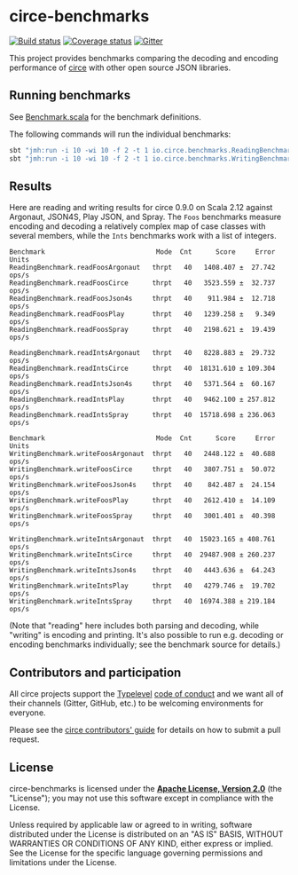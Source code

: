 # circe-benchmarks

[![Build status](https://img.shields.io/travis/circe/circe-benchmarks/master.svg)](https://travis-ci.org/circe/circe-benchmarks)
[![Coverage status](https://img.shields.io/codecov/c/github/circe/circe-benchmarks/master.svg)](https://codecov.io/github/circe/circe-benchmarks)
[![Gitter](https://img.shields.io/badge/gitter-join%20chat-green.svg)](https://gitter.im/circe/circe)

This project provides benchmarks comparing the decoding and encoding performance of [circe][circe] with other open source JSON libraries.

## Running benchmarks

See [Benchmark.scala](src/main/scala/io/circe/benchmarks/Benchmark.scala) for the benchmark definitions.

The following commands will run the individual benchmarks:
```bash
sbt "jmh:run -i 10 -wi 10 -f 2 -t 1 io.circe.benchmarks.ReadingBenchmark"
sbt "jmh:run -i 10 -wi 10 -f 2 -t 1 io.circe.benchmarks.WritingBenchmark"
```

## Results

Here are reading and writing results for circe 0.9.0 on Scala 2.12 against Argonaut, JSON4S, Play JSON, and Spray.
The `Foos` benchmarks measure encoding and decoding a relatively complex map of case classes with several
members, while the `Ints` benchmarks work with a list of integers.

```
Benchmark                            Mode  Cnt      Score     Error  Units
ReadingBenchmark.readFoosArgonaut   thrpt   40   1408.407 ±  27.742  ops/s
ReadingBenchmark.readFoosCirce      thrpt   40   3523.559 ±  32.737  ops/s
ReadingBenchmark.readFoosJson4s     thrpt   40    911.984 ±  12.718  ops/s
ReadingBenchmark.readFoosPlay       thrpt   40   1239.258 ±   9.349  ops/s
ReadingBenchmark.readFoosSpray      thrpt   40   2198.621 ±  19.439  ops/s

ReadingBenchmark.readIntsArgonaut   thrpt   40   8228.883 ±  29.732  ops/s
ReadingBenchmark.readIntsCirce      thrpt   40  18131.610 ± 109.304  ops/s
ReadingBenchmark.readIntsJson4s     thrpt   40   5371.564 ±  60.167  ops/s
ReadingBenchmark.readIntsPlay       thrpt   40   9462.100 ± 257.812  ops/s
ReadingBenchmark.readIntsSpray      thrpt   40  15718.698 ± 236.063  ops/s

Benchmark                            Mode  Cnt      Score     Error  Units
WritingBenchmark.writeFoosArgonaut  thrpt   40   2448.122 ±  40.688  ops/s
WritingBenchmark.writeFoosCirce     thrpt   40   3807.751 ±  50.072  ops/s
WritingBenchmark.writeFoosJson4s    thrpt   40    842.487 ±  24.154  ops/s
WritingBenchmark.writeFoosPlay      thrpt   40   2612.410 ±  14.109  ops/s
WritingBenchmark.writeFoosSpray     thrpt   40   3001.401 ±  40.398  ops/s

WritingBenchmark.writeIntsArgonaut  thrpt   40  15023.165 ± 408.761  ops/s
WritingBenchmark.writeIntsCirce     thrpt   40  29487.908 ± 260.237  ops/s
WritingBenchmark.writeIntsJson4s    thrpt   40   4443.636 ±  64.243  ops/s
WritingBenchmark.writeIntsPlay      thrpt   40   4279.746 ±  19.702  ops/s
WritingBenchmark.writeIntsSpray     thrpt   40  16974.388 ± 219.184  ops/s
```

(Note that "reading" here includes both parsing and decoding, while "writing" is encoding and printing. It's also
possible to run e.g. decoding or encoding benchmarks individually; see the benchmark source for details.)

## Contributors and participation

All circe projects support the [Typelevel][typelevel] [code of conduct][code-of-conduct] and we want
all of their channels (Gitter, GitHub, etc.) to be welcoming environments for everyone.

Please see the [circe contributors' guide][contributing] for details on how to submit a pull
request.

## License

circe-benchmarks is licensed under the **[Apache License, Version 2.0][apache]**
(the "License"); you may not use this software except in compliance with the
License.

Unless required by applicable law or agreed to in writing, software
distributed under the License is distributed on an "AS IS" BASIS,
WITHOUT WARRANTIES OR CONDITIONS OF ANY KIND, either express or implied.
See the License for the specific language governing permissions and
limitations under the License.

[apache]: http://www.apache.org/licenses/LICENSE-2.0
[circe]: https://github.com/circe/circe
[code-of-conduct]: http://typelevel.org/conduct.html
[contributing]: https://circe.github.io/circe/contributing.html
[typelevel]: http://typelevel.org/
